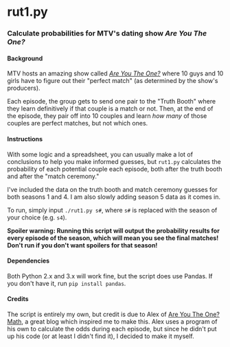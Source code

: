 # rut1.py
### Calculate probabilities for MTV's dating show *Are You The One?*

#### Background
MTV hosts an amazing show called *[Are You The One?](http://www.mtv.com/shows/are-you-the-one)* where 10 guys and 10 girls have to figure out their "perfect match" (as determined by the show's producers). 

Each episode, the group gets to send one pair to the "Truth Booth" where they learn definitively if that couple is a match or not. Then, at the end of the episode, they pair off into 10 couples and learn *how many* of those couples are perfect matches, but not which ones.

#### Instructions
With some logic and a spreadsheet, you can usually make a lot of conclusions to help you make informed guesses, but `rut1.py` calculates the probability of each potential couple each episode, both after the truth booth and after the "match ceremony."

I've included the data on the truth booth and match ceremony guesses for both seasons 1 and 4. I am also slowly adding season 5 data as it comes in.

To run, simply input `./rut1.py s#`, where `s#` is replaced with the season of your choice (e.g. `s4`). 

**Spoiler warning: Running this script will output the probability results for every episode of the season, which will mean you see the final matches! Don't run if you don't want spoilers for that season!**

#### Dependencies

Both Python 2.x and 3.x will work fine, but the script does use Pandas. If you don't have it, run `pip install pandas`. 

#### Credits

The script is entirely my own, but credit is due to Alex of [Are You The One? Math](http://areuthe.blogspot.com/), a great blog which inspired me to make this. Alex uses a program of his own to calculate the odds during each episode, but since he didn't put up his code (or at least I didn't find it), I decided to make it myself.
